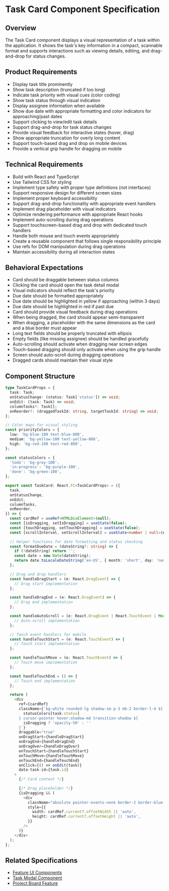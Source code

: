 # Task Card Component Specification

## Overview
The Task Card component displays a visual representation of a task within the application. It shows the task's key information in a compact, scannable format and supports interactions such as viewing details, editing, and drag-and-drop for status changes.

## Product Requirements
- Display task title prominently
- Show task description (truncated if too long)
- Indicate task priority with visual cues (color coding)
- Show task status through visual indication
- Display assignee information when available
- Show due date with appropriate formatting and color indicators for approaching/past dates
- Support clicking to view/edit task details
- Support drag-and-drop for task status changes
- Provide visual feedback for interactive states (hover, drag)
- Show appropriate truncation for overly long content
- Support touch-based drag and drop on mobile devices
- Provide a vertical grip handle for dragging on mobile

## Technical Requirements
- Build with React and TypeScript
- Use Tailwind CSS for styling
- Implement type safety with proper type definitions (not interfaces)
- Support responsive design for different screen sizes
- Implement proper keyboard accessibility
- Support drag-and-drop functionality with appropriate event handlers
- Implement drag placeholder with visual indicators
- Optimize rendering performance with appropriate React hooks
- Implement auto-scrolling during drag operations
- Support touchscreen-based drag and drop with dedicated touch handlers
- Handle both mouse and touch events appropriately
- Create a reusable component that follows single responsibility principle
- Use refs for DOM manipulation during drag operations
- Maintain accessibility during all interaction states

## Behavioral Expectations
- Card should be draggable between status columns
- Clicking the card should open the task detail modal
- Visual indicators should reflect the task's priority
- Due date should be formatted appropriately
- Due date should be highlighted in yellow if approaching (within 3 days)
- Due date should be highlighted in red if past due
- Card should provide visual feedback during drag operations
- When being dragged, the card should appear semi-transparent
- When dragging, a placeholder with the same dimensions as the card and a blue border must appear
- Long text fields should be properly truncated with ellipsis
- Empty fields (like missing assignee) should be handled gracefully
- Auto-scrolling should activate when dragging near screen edges
- Touch-based dragging should only activate when using the grip handle
- Screen should auto-scroll during dragging operations
- Dragged cards should maintain their visual style

## Component Structure
```typescript
type TaskCardProps = {
  task: Task;
  onStatusChange: (status: Task['status']) => void;
  onEdit: (task: Task) => void;
  columnTasks?: Task[];
  onReorder?: (draggedTaskId: string, targetTaskId: string) => void;
};

// Color maps for visual styling
const priorityColors = {
  low: 'bg-blue-100 text-blue-800',
  medium: 'bg-yellow-100 text-yellow-800',
  high: 'bg-red-100 text-red-800',
};

const statusColors = {
  'todo': 'bg-gray-100',
  'in-progress': 'bg-purple-100',
  'done': 'bg-green-100',
};

export const TaskCard: React.FC<TaskCardProps> = ({
  task,
  onStatusChange,
  onEdit,
  columnTasks,
  onReorder,
}) => {
  const cardRef = useRef<HTMLDivElement>(null);
  const [isDragging, setIsDragging] = useState(false);
  const [touchDragging, setTouchDragging] = useState(false);
  const [scrollInterval, setScrollInterval] = useState<number | null>(null);

  // Helper functions for date formatting and status checking
  const formatDueDate = (dateString?: string) => {
    if (!dateString) return '';
    const date = new Date(dateString);
    return date.toLocaleDateString('en-US', { month: 'short', day: 'numeric' });
  };

  // Drag and drop handlers
  const handleDragStart = (e: React.DragEvent) => {
    // Drag start implementation
  };

  const handleDragEnd = (e: React.DragEvent) => {
    // Drag end implementation
  };

  const handleAutoScroll = (e: React.DragEvent | React.TouchEvent | MouseEvent) => {
    // Auto-scroll implementation
  };

  // Touch event handlers for mobile
  const handleTouchStart = (e: React.TouchEvent) => {
    // Touch start implementation
  };

  const handleTouchMove = (e: React.TouchEvent) => {
    // Touch move implementation
  };

  const handleTouchEnd = () => {
    // Touch end implementation
  };

  return (
    <div
      ref={cardRef}
      className={`bg-white rounded-lg shadow-sm p-3 mb-2 border-l-4 ${
        statusColors[task.status]
      } cursor-pointer hover:shadow-md transition-shadow ${
        isDragging ? 'opacity-50' : ''
      }`}
      draggable="true"
      onDragStart={handleDragStart}
      onDragEnd={handleDragEnd}
      onDragOver={handleDragOver}
      onTouchStart={handleTouchStart}
      onTouchMove={handleTouchMove}
      onTouchEnd={handleTouchEnd}
      onClick={() => onEdit(task)}
      data-task-id={task.id}
    >
      {/* Card content */}

      {/* Drag placeholder */}
      {isDragging && (
        <div
          className="absolute pointer-events-none border-2 border-blue-500 rounded-lg bg-blue-50 opacity-50"
          style={{
            width: cardRef.current?.offsetWidth || 'auto',
            height: cardRef.current?.offsetHeight || 'auto',
          }}
        />
      )}
    </div>
  );
};
```

## Related Specifications
- [Feature UI Components](../features.package_specs.md)
- [Task Modal Component](../task_modal/task_modal.specs.md)
- [Project Board Feature](../../../features/project_board/project_board.package_specs.md)
